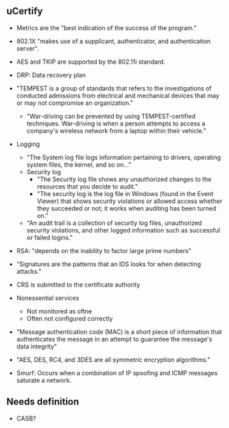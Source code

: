 ## uCertify

- Metrics are the "best indication of the success of the program."
- 802.1X "makes use of a supplicant, authenticator, and authentication server".
- AES and TKIP are supported by the 802.11i standard.

- DRP: Data recovery plan
- "TEMPEST is a group of standards that refers to the investigations of conducted admissions from electrical and mechanical devices that may or may not compromise an organization."
  - "War-driving can be prevented by using TEMPEST-certified techniques. War-driving is when a person attempts to access a company's wireless network from a laptop within their vehicle."
- Logging
  - "The System log file logs information pertaining to drivers, operating system files, the kernel, and so on..."
  - Security log
    - "The Security log file shows any unauthorized changes to the resources that you decide to audit."
    - "The security log is the log file in Windows (found in the Event Viewer) that shows security violations or allowed access whether they succeeded or not; it works when auditing has been turned on."
  - "An audit trail is a collection of security log files, unauthorized security violations, and other logged information such as successful or failed logins."
- RSA: "depends on the inability to factor large prime numbers"
- "Signatures are the patterns that an IDS looks for when detecting attacks."
- CRS is submitted to the certificate authority
- Nonessential services
  - Not monitored as oftne
  - Often not configured correctly
- "Message authentication code (MAC) is a short piece of information that authenticates the message in an attempt to guarantee the message's data integrity"
- "AES, DES, RC4, and 3DES are all symmetric encryption algorithms."
- Smurf: Occurs when a combination of IP spoofing and ICMP messages saturate a network.

## Needs definition

- CASB?
